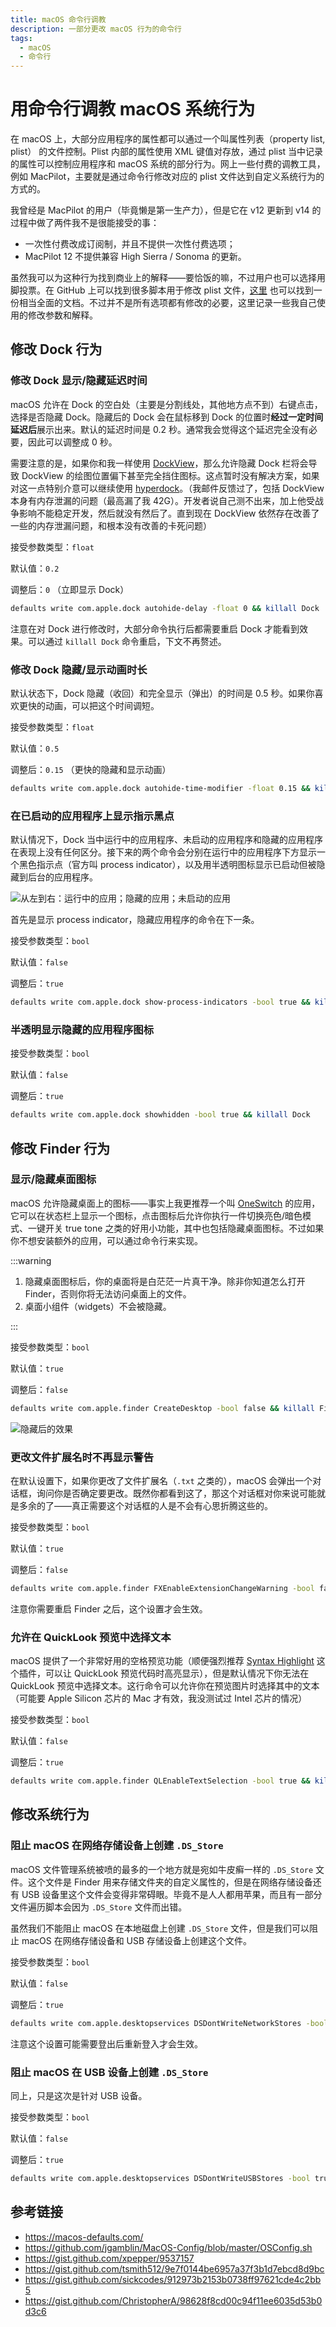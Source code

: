 ```yaml
---
title: macOS 命令行调教
description: 一部分更改 macOS 行为的命令行
tags:
  - macOS
  - 命令行
---
```


# 用命令行调教 macOS 系统行为

在 macOS 上，大部分应用程序的属性都可以通过一个叫属性列表（property list, plist） 的文件控制。Plist 内部的属性使用 XML 键值对存放，通过 plist 当中记录的属性可以控制应用程序和 macOS 系统的部分行为。网上一些付费的调教工具，例如 MacPilot，主要就是通过命令行修改对应的 plist 文件达到自定义系统行为的方式的。

我曾经是 MacPilot 的用户（毕竟懒是第一生产力），但是它在 v12 更新到 v14 的过程中做了两件我不是很能接受的事：

- 一次性付费改成订阅制，并且不提供一次性付费选项；
- MacPilot 12 不提供兼容 High Sierra / Sonoma 的更新。

虽然我可以为这种行为找到商业上的解释——要恰饭的嘛，不过用户也可以选择用脚投票。在 GitHub 上可以找到很多脚本用于修改 plist 文件，[这里](https://macos-defaults.com/) 也可以找到一份相当全面的文档。不过并不是所有选项都有修改的必要，这里记录一些我自己使用的修改参数和解释。

## 修改 Dock 行为

### 修改 Dock 显示/隐藏延迟时间

macOS 允许在 Dock 的空白处（主要是分割线处，其他地方点不到）右键点击，选择是否隐藏 Dock。隐藏后的 Dock 会在鼠标移到 Dock 的位置时**经过一定时间延迟后**展示出来。默认的延迟时间是 0.2 秒。通常我会觉得这个延迟完全没有必要，因此可以调整成 0 秒。

需要注意的是，如果你和我一样使用 [DockView](https://noteifyapp.com/dockview/)，那么允许隐藏 Dock 栏将会导致 DockView 的绘图位置偏下甚至完全挡住图标。这点暂时没有解决方案，如果对这一点特别介意可以继续使用 [hyperdock](https://bahoom.com/hyperdock)。（我邮件反馈过了，包括 DockView 本身有内存泄漏的问题（最高漏了我 42G）。开发者说自己测不出来，加上他受战争影响不能稳定开发，然后就没有然后了。直到现在 DockView 依然存在改善了一些的内存泄漏问题，和根本没有改善的卡死问题）

接受参数类型：`float`

默认值：`0.2`

调整后：`0` （立即显示 Dock）

```bash
defaults write com.apple.dock autohide-delay -float 0 && killall Dock
```

注意在对 Dock 进行修改时，大部分命令执行后都需要重启 Dock 才能看到效果。可以通过 `killall Dock` 命令重启，下文不再赘述。

### 修改 Dock 隐藏/显示动画时长

默认状态下，Dock 隐藏（收回）和完全显示（弹出）的时间是 0.5 秒。如果你喜欢更快的动画，可以把这个时间调短。

接受参数类型：`float`

默认值：`0.5`

调整后：`0.15` （更快的隐藏和显示动画）

```bash
defaults write com.apple.dock autohide-time-modifier -float 0.15 && killall Dock
```

### 在已启动的应用程序上显示指示黑点

默认情况下，Dock 当中运行中的应用程序、未启动的应用程序和隐藏的应用程序在表现上没有任何区分。接下来的两个命令会分别在运行中的应用程序下方显示一个黑色指示点（官方叫 process indicator），以及用半透明图标显示已启动但被隐藏到后台的应用程序。

![从左到右：运行中的应用；隐藏的应用；未启动的应用](https://raw.githubusercontent.com/mark9804/typora-image-repo/master/uPic/image-20240417015632606.png)

首先是显示 process indicator，隐藏应用程序的命令在下一条。

接受参数类型：`bool`

默认值：`false`

调整后：`true`

```bash
defaults write com.apple.dock show-process-indicators -bool true && killall Dock
```

### 半透明显示隐藏的应用程序图标

接受参数类型：`bool`

默认值：`false`

调整后：`true`

```bash
defaults write com.apple.dock showhidden -bool true && killall Dock
```

## 修改 Finder 行为

### 显示/隐藏桌面图标

macOS 允许隐藏桌面上的图标——事实上我更推荐一个叫 [OneSwitch](https://fireball.studio/oneswitch/) 的应用，它可以在状态栏上显示一个图标，点击图标后允许你执行一件切换亮色/暗色模式、一键开关 true tone 之类的好用小功能，其中也包括隐藏桌面图标。不过如果你不想安装额外的应用，可以通过命令行来实现。

:::warning

1. 隐藏桌面图标后，你的桌面将是白茫茫一片真干净。除非你知道怎么打开 Finder，否则你将无法访问桌面上的文件。
2. 桌面小组件（widgets）不会被隐藏。

:::

接受参数类型：`bool`

默认值：`true`

调整后：`false`

```bash
defaults write com.apple.finder CreateDesktop -bool false && killall Finder
```

![隐藏后的效果](https://raw.githubusercontent.com/mark9804/typora-image-repo/master/uPic/Snipaste_2024-04-17_02-32-35.jpg)

### 更改文件扩展名时不再显示警告

在默认设置下，如果你更改了文件扩展名（`.txt` 之类的），macOS 会弹出一个对话框，询问你是否确定要更改。既然你都看到这了，那这个对话框对你来说可能就是多余的了——真正需要这个对话框的人是不会有心思折腾这些的。

接受参数类型：`bool`

默认值：`true`

调整后：`false`

```bash
defaults write com.apple.finder FXEnableExtensionChangeWarning -bool false && killall Finder
```

注意你需要重启 Finder 之后，这个设置才会生效。

### 允许在 QuickLook 预览中选择文本

macOS 提供了一个非常好用的空格预览功能（顺便强烈推荐 [Syntax Highlight](https://github.com/sbarex/SourceCodeSyntaxHighlight) 这个插件，可以让 QuickLook 预览代码时高亮显示），但是默认情况下你无法在 QuickLook 预览中选择文本。这行命令可以允许你在预览图片时选择其中的文本（可能要 Apple Silicon 芯片的 Mac 才有效，我没测试过 Intel 芯片的情况）

接受参数类型：`bool`

默认值：`false`

调整后：`true`

```bash
defaults write com.apple.finder QLEnableTextSelection -bool true && killall Finder
```

## 修改系统行为

### 阻止 macOS 在网络存储设备上创建 `.DS_Store`

macOS 文件管理系统被喷的最多的一个地方就是宛如牛皮癣一样的 `.DS_Store` 文件。这个文件是 Finder 用来存储文件夹的自定义属性的，但是在网络存储设备还有 USB 设备里这个文件会变得非常碍眼。毕竟不是人人都用苹果，而且有一部分文件遍历脚本会因为 `.DS_Store` 文件而出错。

虽然我们不能阻止 macOS 在本地磁盘上创建 `.DS_Store` 文件，但是我们可以阻止 macOS 在网络存储设备和 USB 存储设备上创建这个文件。

接受参数类型：`bool`

默认值：`false`

调整后：`true`

```bash
defaults write com.apple.desktopservices DSDontWriteNetworkStores -bool true
```

注意这个设置可能需要登出后重新登入才会生效。

### 阻止 macOS 在 USB 设备上创建 `.DS_Store`

同上，只是这次是针对 USB 设备。

接受参数类型：`bool`

默认值：`false`

调整后：`true`

```bash
defaults write com.apple.desktopservices DSDontWriteUSBStores -bool true
```

## 参考链接

- https://macos-defaults.com/
- https://github.com/jgamblin/MacOS-Config/blob/master/OSConfig.sh
- https://gist.github.com/xpepper/9537157
- https://gist.github.com/tsmith512/9e7f0144be6957a37f3b1d7ebcd8d9bc
- https://gist.github.com/sickcodes/912973b2153b0738ff97621cde4c2bb5
- https://gist.github.com/ChristopherA/98628f8cd00c94f11ee6035d53b0d3c6
